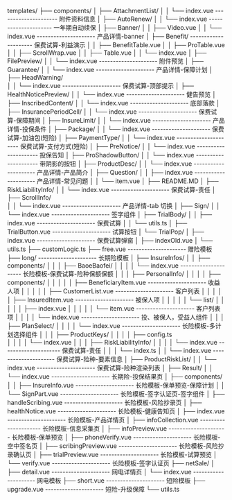 templates/
├── components/
│ ├── AttachmentList/
│ │ └── index.vue --------------------- 附件资料信息
│ ├── AutoRenew/
│ │ └── index.vue --------------------- 一年期自动续保
│ ├── Banner/
│ │ ├── Video.vue
│ │ └── index.vue --------------------- 产品详情-banner
│ ├── Benefit/ --------------------- 保费试算-利益演示
│ │ ├── BenefitTable.vue
│ │ ├── ProTable.vue
│ │ ├── ScrollWrap.vue
│ │ ├── Table.vue
│ │ └── index.vue
│ ├── FilePreview/
│ │ └── index.vue --------------------- 附件预览
│ ├── Guarantee/
│ │ └── index.vue --------------------- 产品详情-保障计划
│ ├── HeadWarning/  
│ │ └── index.vue --------------------- 保费试算-顶部提示
│ ├── HealthNoticePreview/
│ │ └── index.vue --------------------- 健告预览
│ ├── InscribedContent/
│ │ └── index.vue --------------------- 底部落款
│ ├── InsurancePeriodCell/
│ │ └── index.vue --------------------- 保费试算-保障期间
│ ├── InsureLimit/
│ │ └── index.vue --------------------- 产品详情-投保条件
│ ├── Package/
│ │ └── index.vue --------------------- 保费试算-加油包(短险)
│ ├── PaymentType/
│ │ └── index.vue --------------------- 保费试算-支付方式(短险)
│ ├── PreNotice/
│ │ └── index.vue --------------------- 投保告知
│ ├── ProShadowButton/
│ │ └── index.vue --------------------- 带阴影的按钮
│ ├── ProductDesc/
│ │ └── index.vue --------------------- 产品详情-产品简介
│ ├── Question/
│ │ ├── index.vue --------------------- 产品详情-常见问题
│ │ └── item.vue
│ ├── README.MD
│ ├── RiskLiabilityInfo/
│ │ └── index.vue --------------------- 保费试算-责任
│ ├── ScrollInfo/  
│ │ └── index.vue --------------------- 产品详情-tab 切换
│ ├── Sign/
│ │ └── index.vue --------------------- 签字组件
│ ├── TrialBody/
│ │ ├── index.vue --------------------- 保费试算
│ │ └── utils.ts
│ ├── TrialButton.vue --------------------- 试算按钮
│ └── TrialPop/
│ ├── index.vue --------------------- 保费试算弹窗
│ ├── indexOld.vue
│ └── utils.ts
├── customLogic.ts
├── free.vue --------------------- 赠险模板
├── long/ --------------------- 长期险模板
│ ├── InsureInfos/
│ │ ├── components/
│ │ │ ├── BaoeBaofei/
│ │ │ │ └── index.vue --------------------- 长险模板-保费试算-险种保额保额
│ │ │ ├── PersonalInfo/
│ │ │ │ ├── components/
│ │ │ │ │ ├── BeneficiaryItem.vue --------------------- 收益人项
│ │ │ │ │ ├── CustomerList.vue --------------------- 客户列表
│ │ │ │ │ ├── InsuredItem.vue --------------------- 被保人项
│ │ │ │ │ └── list/
│ │ │ │ │ ├── index.vue
│ │ │ │ │ └── item.vue --------------------- 客户列表项
│ │ │ │ └── index.vue --------------------- 投、被保人，受益人组件
│ │ │ ├── PlanSelect/
│ │ │ │ └── index.vue --------------------- 长险模板-多计划选择组件
│ │ │ ├── ProductKeys/
│ │ │ │ ├── config.ts  
│ │ │ │ └── index.vue
│ │ │ ├── RiskLiabilityInfo/
│ │ │ │ └── index.vue --------------------- 保费试算-责任
│ │ │ └── index.ts
│ │ └── index.vue --------------------- 保费试算-险种-要素信息
│ ├── ProductRiskList/
│ │ └── index.vue --------------------- 保费试算-险种渲染列表
│ ├── Result/
│ │ └── index.vue --------------------- 长期险-投保结果页
│ ├── components/
│ │ ├── InsureInfo.vue --------------------- 长险模板-保单预览-保障计划
│ │ └── SignPart.vue --------------------- 长险模板-签字认证页-签字组件
│ ├── handleScribing.vue --------------------- 长险模板-风险抄录页
│ ├── healthNotice.vue --------------------- 长险模板-健康告知页
│ ├── index.vue --------------------- 长险模板-产品详情页
│ ├── infoCollection.vue --------------------- 长险模板-信息采集页
│ ├── infoPreview.vue --------------------- 长险模板-保单预览
│ ├── phoneVerify.vue --------------------- 长险模板-空中签名页
│ ├── scribingPreview.vue --------------------- 长险模板-风险抄录确认页
│ ├── trialPreview.vue --------------------- 长险模板-试算预览
│ └── verify.vue --------------------- 长险模板-签字认证页
├── netSale/
│ ├── detail.vue --------------------- 网电详情页
│ └── index.vue --------------------- 网电模板
├── short.vue --------------------- 短险模板
├── upgrade.vue --------------------- 短险-升级保障
└── utils.ts
